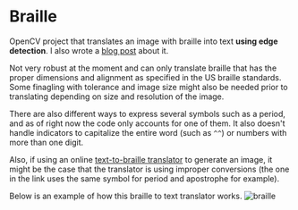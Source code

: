 # Braille
OpenCV project that translates an image with braille into text __using edge detection__.
I also wrote a [blog post](https://medium.com/@marynalongnickel/making-a-braille-translator-1e205fc0ba44) about it.

Not very robust at the moment and can only translate braille that has the proper dimensions and alignment as specified in the US braille standards. Some finagling with tolerance and image size might also be needed prior to translating depending on size and resolution of the image.

There are also different ways to express several symbols such as a period, and as of right now the code only accounts for one of them.
It also doesn't handle indicators to capitalize the entire word (such as `^^`) or numbers with more than one digit.

Also, if using an online [text-to-braille translator](https://www.atractor.pt/mat/matbr/matbraille-_en.html) to generate an image, it might be the case that the translator is using improper conversions (the one in the link uses the same symbol for period and apostrophe for example).

Below is an example of how this braille to text translator works.
![braille](https://i.imgur.com/m5In8QG.jpg)
